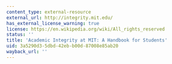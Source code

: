 ```yaml
---
content_type: external-resource
external_url: http://integrity.mit.edu/
has_external_license_warning: true
license: https://en.wikipedia.org/wiki/All_rights_reserved
status: ''
title: 'Academic Integrity at MIT: A Handbook for Students'
uid: 3a5290d3-5dbd-42eb-b00d-87008e85ab20
wayback_url: ''
---
```

